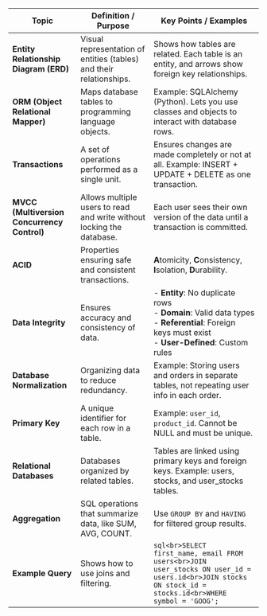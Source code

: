 | **Topic**                                   | **Definition / Purpose**                                              | **Key Points / Examples**                                                                                                                               |
| ------------------------------------------- | --------------------------------------------------------------------- | ------------------------------------------------------------------------------------------------------------------------------------------------------- |
| **Entity Relationship Diagram (ERD)**       | Visual representation of entities (tables) and their relationships.   | Shows how tables are related. Each table is an entity, and arrows show foreign key relationships.                                                       |
| **ORM (Object Relational Mapper)**          | Maps database tables to programming language objects.                 | Example: SQLAlchemy (Python). Lets you use classes and objects to interact with database rows.                                                          |
| **Transactions**                            | A set of operations performed as a single unit.                       | Ensures changes are made completely or not at all. Example: INSERT + UPDATE + DELETE as one transaction.                                                |
| **MVCC (Multiversion Concurrency Control)** | Allows multiple users to read and write without locking the database. | Each user sees their own version of the data until a transaction is committed.                                                                          |
| **ACID**                                    | Properties ensuring safe and consistent transactions.                 | **A**tomicity, **C**onsistency, **I**solation, **D**urability.                                                                                          |
| **Data Integrity**                          | Ensures accuracy and consistency of data.                             | - **Entity**: No duplicate rows<br>- **Domain**: Valid data types<br>- **Referential**: Foreign keys must exist<br>- **User-Defined**: Custom rules     |
| **Database Normalization**                  | Organizing data to reduce redundancy.                                 | Example: Storing users and orders in separate tables, not repeating user info in each order.                                                            |
| **Primary Key**                             | A unique identifier for each row in a table.                          | Example: `user_id`, `product_id`. Cannot be NULL and must be unique.                                                                                    |
| **Relational Databases**                    | Databases organized by related tables.                                | Tables are linked using primary keys and foreign keys. Example: users, stocks, and user\_stocks tables.                                                 |
| **Aggregation**                             | SQL operations that summarize data, like SUM, AVG, COUNT.             | Use `GROUP BY` and `HAVING` for filtered group results.                                                                                                 |
| **Example Query**                           | Shows how to use joins and filtering.                                 | `sql<br>SELECT first_name, email FROM users<br>JOIN user_stocks ON user_id = users.id<br>JOIN stocks ON stock_id = stocks.id<br>WHERE symbol = 'GOOG';` |
